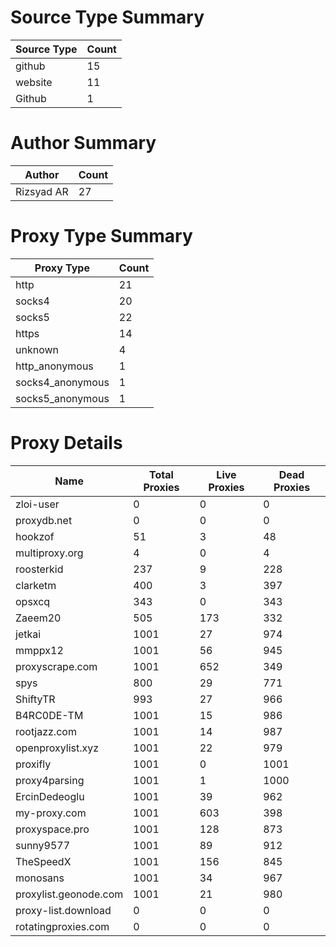 # Source Type Summary

| Source Type | Count |
|-------------|-------|
| github | 15 |
| website | 11 |
| Github | 1 |


# Author Summary

| Author | Count |
|--------|-------|
| Rizsyad AR | 27 |


# Proxy Type Summary

| Proxy Type | Count |
|------------|-------|
| http | 21 |
| socks4 | 20 |
| socks5 | 22 |
| https | 14 |
| unknown | 4 |
| http_anonymous | 1 |
| socks4_anonymous | 1 |
| socks5_anonymous | 1 |


# Proxy Details

| Name | Total Proxies | Live Proxies | Dead Proxies |
|------|---------------|--------------|---------------|
| zloi-user | 0 | 0 | 0 |
| proxydb.net | 0 | 0 | 0 |
| hookzof | 51 | 3 | 48 |
| multiproxy.org | 4 | 0 | 4 |
| roosterkid | 237 | 9 | 228 |
| clarketm | 400 | 3 | 397 |
| opsxcq | 343 | 0 | 343 |
| Zaeem20 | 505 | 173 | 332 |
| jetkai | 1001 | 27 | 974 |
| mmppx12 | 1001 | 56 | 945 |
| proxyscrape.com | 1001 | 652 | 349 |
| spys | 800 | 29 | 771 |
| ShiftyTR | 993 | 27 | 966 |
| B4RC0DE-TM | 1001 | 15 | 986 |
| rootjazz.com | 1001 | 14 | 987 |
| openproxylist.xyz | 1001 | 22 | 979 |
| proxifly | 1001 | 0 | 1001 |
| proxy4parsing | 1001 | 1 | 1000 |
| ErcinDedeoglu | 1001 | 39 | 962 |
| my-proxy.com | 1001 | 603 | 398 |
| proxyspace.pro | 1001 | 128 | 873 |
| sunny9577 | 1001 | 89 | 912 |
| TheSpeedX | 1001 | 156 | 845 |
| monosans | 1001 | 34 | 967 |
| proxylist.geonode.com | 1001 | 21 | 980 |
| proxy-list.download | 0 | 0 | 0 |
| rotatingproxies.com | 0 | 0 | 0 |
